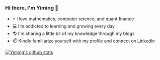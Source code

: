 ### Hi there, I'm Yiming 👋

<!--
**dai-yiming/dai-yiming** is a ✨ _special_ ✨ repository because its `README.md` (this file) appears on your GitHub profile.

Here are some ideas to get you started:

- 🔭 I’m currently working on ...
- 🌱 I’m currently learning ...
- 👯 I’m looking to collaborate on ...
- 🤔 I’m looking for help with ...
- 💬 Ask me about ...
- 📫 How to reach me: ...
- 😄 Pronouns: ...
- ⚡ Fun fact: ...
-->

- :zap: I love mathematics, computer science, and quant finance
- :computer: I’m addicted to learning and growing every day
- :earth_americas: I'm sharing a little bit of my knowledge through my blogs
- :mailbox: Kindly familiarize yourself with my profile and connect on [LinkedIn](https://www.linkedin.com/in/yimingdai/)

[![Yiming's github stats](https://github-readme-stats.vercel.app/api?username=dai-yiming&count_private=true&show_icons=true&theme=blueberry&hide_rank=false&hide=contribs)](https://github.com/anuraghazra/github-readme-stats)

<!--
[![Top Langs](https://github-readme-stats.vercel.app/api/top-langs/?username=dai-yiming)](https://github.com/dai-yiming/github-readme-stats)
-->

